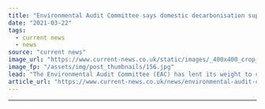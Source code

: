 ```yaml
---
title: "Environmental Audit Committee says domestic decarbonisation support has been ‘woefully inadequate’"
date: "2021-03-22"
tags: 
  - current news
  - news
source: "current news"
image_url: "https://www.current-news.co.uk/static/images/_400x400_crop_center-center/Houses-at-night-EAC-report-credit-Dominika-Roseclay_Pexels.jpg"
image_fp: "/assets/img/post_thumbnails/156.jpg"
lead: "​The Environmental Audit Committee (EAC) has lent its weight to calls for the Green Homes Grant to be rolled over beyond the end of March 2021."
article_url: "https://www.current-news.co.uk/news/environmental-audit-committee-says-domestic-decarbonisation-support-has-been-woefully-inadequate?utm_source=rss-feeds&utm_medium=rss&utm_campaign=rss"
---
```


---
